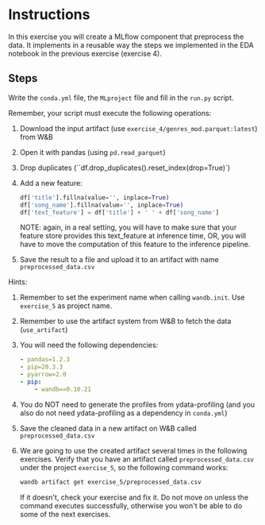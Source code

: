 # Instructions
In this exercise you will create a MLflow component that preprocess the data. 
It implements in a reusable way the steps we implemented in the EDA notebook in the previous exercise (exercise 4).

## Steps

Write the ``conda.yml`` file, the ``MLproject`` file and fill in the ``run.py`` script.

Remember, your script must execute the following operations:
1. Download the input artifact (use ``exercise_4/genres_mod.parquet:latest``) from W&B
2. Open it with pandas (using ``pd.read_parquet``)
3. Drop duplicates (``df.drop_duplicates().reset_index(drop=True)`)
4. Add a new feature:
   ```python
   df['title'].fillna(value='', inplace=True)
   df['song_name'].fillna(value='', inplace=True)
   df['text_feature'] = df['title'] + ' ' + df['song_name']
   ```
   NOTE: again, in a real setting, you will have to make sure that your feature
   store provides this text_feature at inference time, OR, you will have to move
   the computation of this feature to the inference pipeline.
   
5. Save the result to a file and upload it to an artifact with name ``preprocessed_data.csv``

Hints:
1. Remember to set the experiment name when calling ``wandb.init``. Use ``exercise_5`` as project
   name.
2. Remember to use the artifact system from W&B to fetch the data (``use_artifact``)
   
3. You will need the following dependencies:
   ```yaml
   - pandas=1.2.3
   - pip=20.3.3
   - pyarrow=2.0
   - pip:
       - wandb==0.10.21
   ```
3. You do NOT need to generate the profiles from ydata-profiling (and you also do not need
   ydata-profiling as a dependency in ``conda.yml``)
4. Save the cleaned data in a new artifact on W&B called ``preprocessed_data.csv``
5. We are going to use the created artifact several times in the following exercises. Verify that
   you have an artifact called ``preprocessed_data.csv`` under the project ``exercise_5``, so the
   following command works:
   ```bash
   wandb artifact get exercise_5/preprocessed_data.csv
   ```
   If it doesn't, check your exercise and fix it. Do not move on unless the command executes
   successfully, otherwise you won't be able to do some of the next exercises.
   